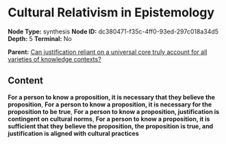 # Cultural Relativism in Epistemology

**Node Type:** synthesis
**Node ID:** dc380471-f35c-4ff0-93ed-297c018a34d5
**Depth:** 5
**Terminal:** No

**Parent:** [Can justification reliant on a universal core truly account for all varieties of knowledge contexts?](can-justification-reliant-on-a-universal-core-truly-account-for-all-varieties-of-knowledge-contexts-antithesis-6e401a9f-b94a-4a3e-bdc3-056dff4caced.md)

## Content

**For a person to know a proposition, it is necessary that they believe the proposition**, **For a person to know a proposition, it is necessary for the proposition to be true**, **For a person to know a proposition, justification is contingent on cultural norms**, **For a person to know a proposition, it is sufficient that they believe the proposition, the proposition is true, and justification is aligned with cultural practices**
